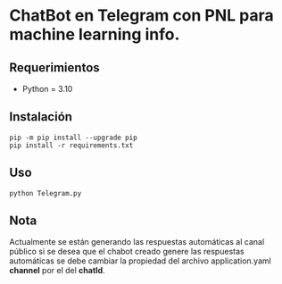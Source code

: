 # ChatBot en Telegram con PNL para machine learning info.

## Requerimientos

- Python = 3.10

## Instalación

```commandline
pip -m pip install --upgrade pip
pip install -r requirements.txt
```

## Uso

```commandline
python Telegram.py
```

## Nota
Actualmente se están generando las respuestas automáticas al canal público si se desea que el chabot creado genere las respuestas automáticas se debe cambiar la propiedad del archivo application.yaml **channel** por el del **chatId**.
